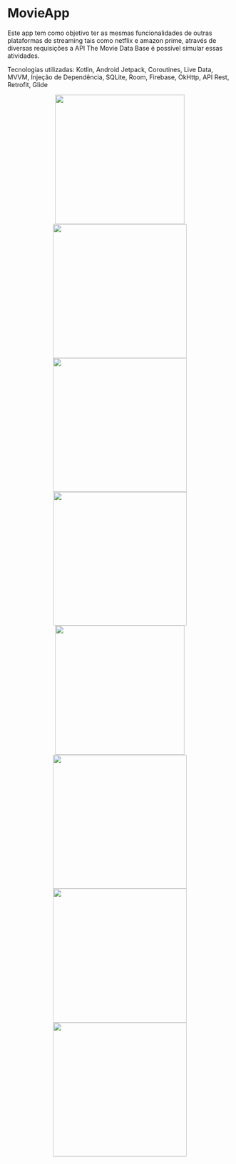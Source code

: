 # MovieApp

Este app tem como objetivo ter as mesmas funcionalidades de outras plataformas de streaming tais como netflix e amazon prime, através de diversas requisições a API The Movie Data Base é possível simular essas atividades.

Tecnologias utilizadas: Kotlin, Android Jetpack, Coroutines, Live Data, MVVM, Injeção de Dependência, SQLite, Room, Firebase, OkHttp, API Rest, Retrofit, Glide


<div align="center">
  <img src="https://github.com/MeiaNoite636/MovieApp/assets/91136155/f292df74-3e24-4c60-a9e1-be19e4bd6a3d" width="290px" />

  <img src="https://github.com/MeiaNoite636/MovieApp/assets/91136155/54e34864-a5a8-4884-b5c3-575b4e805260" width="300px" />
</div>


<div align="center">
  <img src="https://github.com/MeiaNoite636/MovieApp/assets/91136155/524842db-1dcc-49c9-91de-d7bc1320cf13" width="300px" />

  <img src="https://github.com/MeiaNoite636/MovieApp/assets/91136155/d2ca6f20-d49e-44d9-bac9-a7bda62b5e61" width="299px" />
</div>


<div align="center">
  <img src="https://github.com/MeiaNoite636/MovieApp/assets/91136155/639198eb-0092-473b-923f-1399444cefdb" width="290px" />

  <img src="https://github.com/MeiaNoite636/MovieApp/assets/91136155/5d34b17c-4557-4e5d-a438-9083fd998ff4" width="300px" />
</div>

<div align="center">
  <img src="https://github.com/MeiaNoite636/MovieApp/assets/91136155/1490ffcd-743c-47eb-90c3-3e50897548e4" width="300px" />

  <img src="https://github.com/MeiaNoite636/MovieApp/assets/91136155/26679605-6b83-4cb8-84ce-94d0a483bff0" width="300px" />
</div>


